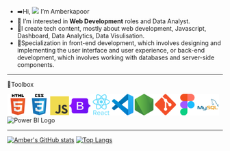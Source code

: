 - ➡️Hi, <img src ="https://raw.githubusercontent.com/MartinHeinz/MartinHeinz/master/wave.gif" width="30px"> I’m Amberkapoor
- 👀 I’m interested in **Web Development** roles and Data Analyst.
- 📜I create tech content, mostly about web development, Javascript, Dashboard, Data Analytics, Data Visulisation.
- 📓Specialization in front-end development, which involves designing and implementing the user interface and user experience, or back-end development, which involves working with databases and server-side components.
---

 🧰Toolbox
 
 <img src= "https://github.com/devicons/devicon/blob/master/icons/html5/html5-original-wordmark.svg" alt="HTML Logo" width="50" height="50"/><img src="https://github.com/devicons/devicon/blob/master/icons/css3/css3-original-wordmark.svg" alt="CSS Logo" width="50" height="50"/><img src="https://github.com/devicons/devicon/blob/master/icons/javascript/javascript-original.svg" alt="JavaScript Logo" width="45" height="45"/><img src= "https://github.com/devicons/devicon/blob/master/icons/bootstrap/bootstrap-original.svg" alt="Bootstrap Logo" width="50" height="45"/><img src="https://github.com/devicons/devicon/blob/master/icons/react/react-original-wordmark.svg" alt="React Logo" width="50" height="50"/><img src="https://github.com/devicons/devicon/blob/master/icons/vscode/vscode-original.svg" alt="Visual Studio Code Logo" width="50" height="50"/><img src="https://github.com/devicons/devicon/blob/master/icons/nodejs/nodejs-original.svg" alt="Nodejs Logo" width="50" height="50"/><img src="https://github.com/devicons/devicon/blob/master/icons/git/git-original.svg" alt="Git Logo" width="50" height="50"/><img src="https://github.com/devicons/devicon/blob/master/icons/figma/figma-original.svg" alt="Figma" width="50" height="50"/><img src="https://github.com/devicons/devicon/raw/master/icons/mysql/mysql-original-wordmark.svg" alt= "mySQL Logo" width="50" height="50"/><img scr="https://github.com/microsoft/PowerBI-Icons/raw/main/PNG/Desktop.png" alt="Power BI Logo" width="50" height="50"/>
 
 ---
 
 [![Amber's GitHub stats](https://github-readme-stats.vercel.app/api?username=amberkapoor)](https://github.com/amberkapoor/github-readme-stats)       [![Top Langs](https://github-readme-stats.vercel.app/api/top-langs/?username=amberkapoor&layout=compact&hide=php,java)](https://github.com/amberkapoor/github-readme-stats)
<!---
Amberkapoor/Amberkapoor is a ✨ special ✨ repository because its `README.md` (this file) appears on your GitHub profile.
You can click the Preview link to take a look at your changes.
--->
